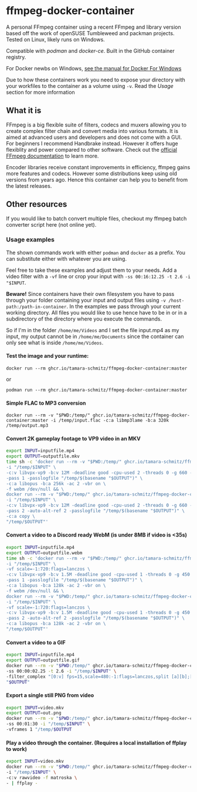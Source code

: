 # ffmpeg-docker-container
A personal FFmpeg container using a recent FFmpeg and library version based off the work of openSUSE Tumbleweed and packman projects. Tested on Linux, likely runs on Windows.

Compatible with *podman* and *docker-ce*. Built in the GitHub container
registry.

For Docker newbs on Windows, [see the manual for Docker For Windows](https://docs.docker.com/docker-for-windows/)

Due to how these containers work you need to expose your directory with your workfiles to the container as a volume using `-v`. Read the *Usage* section for more information

## What it is

FFmpeg is a big flexible suite of filters, codecs and muxers allowing you to create complex filter chain and convert media into various formats. It is aimed at advanced users and developers and does not come with a GUI. For beginners I recommend Handbrake instead. However it offers huge flexiblity and power compared to other software. Check out the [official FFmpeg documentation](https://ffmpeg.org/documentation.html) to learn more.

Encoder libraries receive constant improvements in efficiency, ffmpeg gains more features and codecs. However some distributions keep using old versions from years ago. Hence this container can help you to benefit from the latest releases.

## Other resources

If you would like to batch convert multiple files, checkout my ffmpeg batch converter script here (not online yet).

### Usage examples
The shown commands work with either `podman` and `docker` as a prefix. You can substitute either with whatever you are using.

Feel free to take these examples and adjust them to your needs. Add a video filter with a `-vf` line or crop your input with `-ss 00:16:12.25 -t 2.6 -i "$INPUT`.

**Beware!** Since containers have their own filesystem you have to pass through
your folder containing your input and output files using `-v
/host-path:/path-in-container`. In the examples we pass
through your current working directory. All files you would like to use hence
have to be in or in a subdirectory of the directory where you execute the
commands.

So if I'm in the folder `/home/me/Videos` and I set the file input.mp4 as my input, my output cannot be in `/home/me/Documents` since the container can only see what is inside `/home/me/Videos`.

#### Test the image and your runtime:

`docker run --rm ghcr.io/tamara-schmitz/ffmpeg-docker-container:master`

or

`podman run --rm ghcr.io/tamara-schmitz/ffmpeg-docker-container:master`

#### Simple FLAC to MP3 conversion

`docker run --rm -v "$PWD:/temp/" ghcr.io/tamara-schmitz/ffmpeg-docker-container:master -i /temp/input.flac -c:a libmp3lame -b:a 320k /temp/output.mp3`

#### Convert 2K gameplay footage to VP9 video in an MKV

```bash
export INPUT=inputfile.mp4
export OUTPUT=outputfile.mkv
time sh -c 'docker run --rm -v "$PWD:/temp/" ghcr.io/tamara-schmitz/ffmpeg-docker-container:master -y \
-i "/temp/$INPUT" \
-c:v libvpx-vp9 -b:v 12M -deadline good -cpu-used 2 -threads 0 -g 660 -tile-columns 3 -row-mt 1 -frame-parallel 0 -vsync 2 -aq-mode 1 \
-pass 1 -passlogfile "/temp/$(basename "$OUTPUT")" \
-c:a libopus -b:a 256k -ac 2 -vbr on \
-f webm /dev/null && \
docker run --rm -v "$PWD:/temp/" ghcr.io/tamara-schmitz/ffmpeg-docker-container:master \
-i "/temp/$INPUT" \
-c:v libvpx-vp9 -b:v 12M -deadline good -cpu-used 2 -threads 0 -g 660 -tile-columns 3 -row-mt 1 -frame-parallel 0 -vsync 2 -aq-mode 1 \
-pass 2 -auto-alt-ref 2 -passlogfile "/temp/$(basename "$OUTPUT")" \
-c:a copy \
"/temp/$OUTPUT"'
```

#### Convert a video to a Discord ready WebM (is under 8MB if video is <35s)

```bash
export INPUT=inputfile.mp4
export OUTPUT=outputfile.webm
time sh -c 'docker run --rm -v "$PWD:/temp/" ghcr.io/tamara-schmitz/ffmpeg-docker-container:master -y \
-i "/temp/$INPUT" \
-vf scale=-1:720:flags=lanczos \
-c:v libvpx-vp9 -b:v 1.5M -deadline good -cpu-used 1 -threads 0 -g 450 -tile-columns 2 -row-mt 1 -frame-parallel 0 -vsync 2 -aq-mode 1 \
-pass 1 -passlogfile "/temp/$(basename "$OUTPUT")" \
-c:a libopus -b:a 128k -ac 2 -vbr on \
-f webm /dev/null && \
docker run --rm -v "$PWD:/temp/" ghcr.io/tamara-schmitz/ffmpeg-docker-container:master \
-i "/temp/$INPUT" \
-vf scale=-1:720:flags=lanczos \
-c:v libvpx-vp9 -b:v 1.5M -deadline good -cpu-used 1 -threads 0 -g 450 -tile-columns 2 -row-mt 1 -frame-parallel 0 -vsync 2 -aq-mode 1 \
-pass 2 -auto-alt-ref 2 -passlogfile "/temp/$(basename "$OUTPUT")" \
-c:a libopus -b:a 128k -ac 2 -vbr on \
"/temp/$OUTPUT"'
```

#### Convert a video to a GIF

```bash
export INPUT=inputfile.mp4
export OUTPUT=outputfile.gif
docker run --rm -v "$PWD:/temp/" ghcr.io/tamara-schmitz/ffmpeg-docker-container:master \
-ss 00:00:02.25 -t 2.6 -i "/temp/$INPUT" \
-filter_complex "[0:v] fps=15,scale=480:-1:flags=lanczos,split [a][b];[a] palettegen [p];[b][p] paletteuse" \
"$OUTPUT"
```

#### Export a single still PNG from video

```bash
export INPUT=video.mkv
export OUTPUT=out.png
docker run --rm -v "$PWD:/temp/" ghcr.io/tamara-schmitz/ffmpeg-docker-container:master \
-ss 00:01:30 -i "/temp/$INPUT" \
-vframes 1 "/temp/$OUTPUT
```

#### Play a video through the container. (Requires a local installation of ffplay to work)

```bash
export INPUT=video.mkv
docker run --rm -v "$PWD:/temp/" ghcr.io/tamara-schmitz/ffmpeg-docker-container:master \
-i "/temp/$INPUT" \
-c:v rawvideo -f matroska \
- | ffplay -
```
